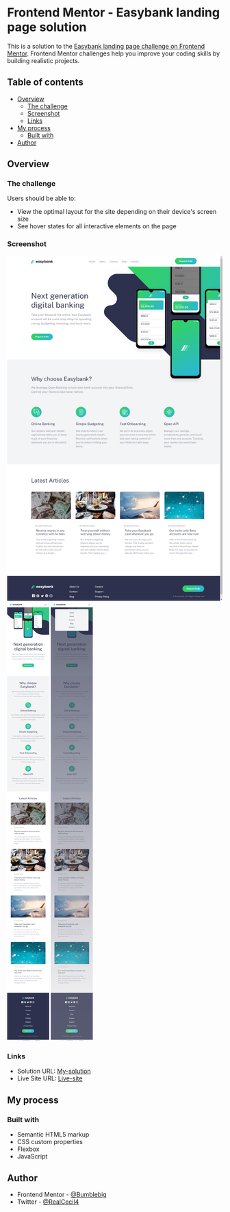 # Frontend Mentor - Easybank landing page solution

This is a solution to the [Easybank landing page challenge on Frontend Mentor](https://www.frontendmentor.io/challenges/easybank-landing-page-WaUhkoDN). Frontend Mentor challenges help you improve your coding skills by building realistic projects.

## Table of contents

- [Overview](#overview)
  - [The challenge](#the-challenge)
  - [Screenshot](#screenshot)
  - [Links](#links)
- [My process](#my-process)
  - [Built with](#built-with)
- [Author](#author)

## Overview

### The challenge

Users should be able to:

- View the optimal layout for the site depending on their device's screen size
- See hover states for all interactive elements on the page

### Screenshot

![desktop-view](screenshot/desktop.png)
![mobile-view](screenshot/active.png)
![active-state](screenshot/mobile-active.png)

### Links

- Solution URL: [My-solution](https://github.com/Bumblebig/Frontend-mentor-solutions/tree/main/easybank-landing-page-master)
- Live Site URL: [Live-site](https://bumblebig.github.io/Frontend-mentor-solutions/easybank-landing-page-master/)

## My process

### Built with

- Semantic HTML5 markup
- CSS custom properties
- Flexbox
- JavaScript

## Author

- Frontend Mentor - [@Bumblebig](https://www.frontendmentor.io/profile/Bumblebig)
- Twitter - [@RealCecil4](https://www.twitter.com/RealCecil4)
